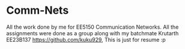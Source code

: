 # Comm-Nets
All the work done by me for EE5150 Communication Networks.
All the assignments were done as a group along with my batchmate Krutarth EE23B137 https://github.com/kuku929, This is just for resume :p
